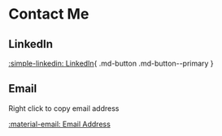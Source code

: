 # Contact Me

## LinkedIn
[:simple-linkedin: LinkedIn](https://www.linkedin.com/in/matthew-tobino-704a631b8/){ .md-button .md-button--primary }
## Email
Right click to copy email address

[:material-email: Email Address](mtobino415@gmail.com)
